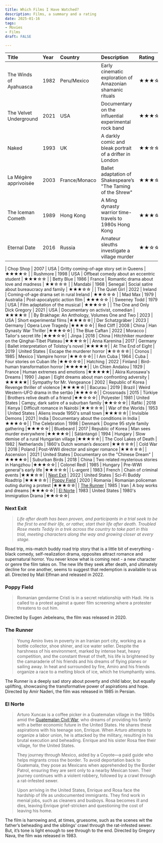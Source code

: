 ```yaml
---
title: Which Films I Have Watched?
description: Films, a summary and a rating
date: 2025-01-16
tags:
- Movies
- Films
draft: FALSE

---
```

| Title                              | Year     | Country           | Description                                                  | Rating  |
|:-----------------------------------|:---------|:------------------|:-------------------------------------------------------------|:--------|
| The Winds of Ayahuasca             | 1982     | Peru/Mexico          | Early cinematic exploration of Amazonian shamanic rituals    |  ★★★☆☆  |
| The Velvet Underground             | 2021     | USA                | Documentary on the influential experimental rock band        |  ★★★☆☆ |
| Naked                              | 1993     | UK                 | A darkly comic and bleak portrait of a drifter in London     | ★★☆☆☆   |
| La Mégère apprivoisée              | 2003     | France/Monaco      | Ballet adaptation of Shakespeare’s "The Taming of the Shrew" | ★★★☆☆   |
| The Iceman Cometh                  | 1989     | Hong Kong          | A Ming dynasty warrior time-travels to 1980s Hong Kong       | ★★★☆☆  |
| Eternal Date                       | 2016     | Russia             | Amateur sleuths investigate a village murder                 | ★★☆☆☆  |

| Chop Shop               | 2007     | USA              | Gritty coming-of-age story set in Queens    | ★★★★☆ |
| Rushmore                | 1998     | USA              | Offbeat comedy about an eccentric student   | ★★★☆☆ |
| Betty Blue              | 1986     | France           | Romantic drama about love and madness       | ★★☆☆☆ |
| Mandabi                 | 1968     | Senegal          | Social satire about bureaucracy and family  | ★★★☆☆ |
| The Quiet Girl           | 2022     | Ireland          | Coming-of-age drama set in rural Ireland    | ★★☆☆☆ |
| Mad Max                  | 1979     | Australia        | Post-apocalyptic action film                | ★★★☆☆ |
| Sweeney Todd             | 1979     | USA              | Film adaptation of the musical              | ★★★☆☆ |
| The One and Only Dick Gregory  | 2021   | USA      | Documentary on activist, comedian           | ★★★★☆ |
| By Brakhage: An Anthology, Volumes One and Two  | 2023   | USA    | Short experimental films    |★★★☆☆|
| Der Schatzgräber  | 2023   | Germany    | Opera Love Tragedy    |★★★☆☆|
| Red Cliff  | 2008   | China    | Han Dynasty War Thriller    |★★★☆☆|
| The Blue Caftan    | 2022   | Moracco    | Tailor's secret life    |★★★☆☆|
| Jinpa    | 2018   | China    | Hitchhiker murderer on the Qinghai-Tibet Plateau    |★★★☆☆|
| Anna Karenina    | 2017   | Germany    | Ballet interpretation of Tolstoy's novel    |★★★★☆|
| At The End of Eight    | 2019   | United States    | Escape the murderer horror    |★☆☆☆☆|
| Cronos    | 1985   | Mexico    | Vampire horror    |★★☆☆☆|
| I Am Cuba    | 1964   | Cuba    | Four stories on Cuban life    |★★☆☆☆|
| Hatching    | 2022   | Finland    | Bird-human transformation horror    |★★★★★|
| Un Chien Andalou    | 1929   | France    | Human extremes and emotions    |★★★★★|
| Akira Kurosawa's Dreams    | 1990  | Japan | Eight dreams about man confronting adversity  |★★★★★|
| Sympathy for Mr. Vengeance    | 2002     | Republic of Korea    |  Revenge thriller of violence   |★★★★☆|
| Bacurau    | 2019     | Brazil    | Weird Western-UFO drama in the sertão    |★★★☆☆|
| Crossroads    | 2015     | Türkiye    | Brothers relive death of a friend    |★★☆☆☆|
| Polyester    | 1981     | United States    | Campy, dark satire of a suburban family    |★★☆☆☆|
| Rafiki    | 2018     | Kenya    | Difficult romance in Nairobi   |★★☆☆☆|
| War of the Worlds    | 1953     | United States    | Aliens invade 1950's small town  |★★★☆☆|
| Invisible Demons    | 2021     | India    | Documentary about the conditions in India  |★★★☆☆|
| The Celebration    | 1998     | Denmark    | Dogme 95 style family gathering |★★★☆☆|
| Bluebeard    | 2017     | Republic of Korea    | Man sees murder everywhere |★★★★☆|
| Sátántangó    | 1994     | Hungary    | Slow demise of a rural Hungarian village |★★★☆☆|
| The Cool Lakes of Death    | 1982     | Netherlands    | 1860's Dutch woman’s descent |★★☆☆☆|
| Cold War    | 2018     | Poland    | Post-WWII director and singer romance  |★★☆☆☆|
| Ascension    | 2021     | United States    | Documentary on the "Chinese Dream"  |★★★★☆|
| Suburban Birds    | 2018     | China    | Two related mysterious stories in Hangzhou  |★★★☆☆|
| Colonel Redl    | 1985     | Hungary    | Pre-WWI general's early life  |★★☆☆☆|
| L-argent     | 1983   | French    | Chain of criminal events  |★★★☆☆|
| [Next Exit](#next-exit)     | 2022     | United States    | Sci-Fi Buddy Roadtrip  |★★★☆☆|
| [Poppy Field](#poppy-field) | 2020     | Romania        | Romanian policeman outing during a protest    |★★★☆☆|
| [The Runner](#the-runner) | 1985     | Iran             | A boy works and dreams    |★★★☆☆|
| [El Norte](#el-norte)     | 1983     | United States    | 1980's Immigration Drama  |★★☆☆☆|


### Next Exit
> <em>Life after death has been proven, and participants in a trial seek to be the first to end their life, or rather, start their life after death. Troubled Rose meets Teddy in a trek across the country to take part in this trial, meeting characters along the way and growing closer at every stage. </em>

Road trip, mis-match buddy road trip story that is a little bit of everything - black comedy, self-realization drama, opposites attract romance and supernatural horror. You never know what is coming next - a new character or genre the film takes on. The new life they seek after death, and ultimately decline for one another, seems to suggest that redemption is available to us all. 
Directed by Mali Elfman and released in 2022. 

### Poppy Field

> Romanian gendarme Cristi is in a secret relationship with Hadi. He is called to a protest against a queer film screening where a protester threatens to out him.

Directed by Eugen Jebeleanu, the film was released in 2020.

### The Runner
>Young Amiro lives in poverty in an Iranian port city, working as a bottle collector, shoe shiner, and ice water seller. Despite the harshness of his environment, marked by intense heat, heavy competition, and the constant threat of theft, his life is brightened by the camaraderie of his friends and his dreams of flying planes or sailing away. In heat and surrounded by fire, Amiro and his friends organize a race to a melting block of ice, which he triumphantly wins.

The Runner is a deeply sad story about poverty and child labor, but equally uplifting, showcasing the transformative power of aspirations and hope.
Directed by Amir Naderi, the film was released in 1985 in Persian. 


### El Norte  
> Arturo Xuncax is a coffee picker in a Guatemalan village in the 1980s amid the [Guatemalan Civil War](https://en.wikipedia.org/wiki/Guatemalan_Civil_War), who dreams of providing his family with a better economic future in the United States. He shares these aspirations with his teenage son, Enrique. When Arturo attempts to organize a labor union, he is attacked by the military, resulting in his brutal execution and beheading. Enrique and his sister Rosa flee their village, for the United States.
> 
> They journey through Mexico, aided by a Coyote—a paid guide who helps migrants cross the border. To avoid deportation back to Guatemala, they pose as Mexicans when apprehended by the Border Patrol, ensuring they are sent only to a nearby Mexican town. Their journey continues with a violent robbery, followed by a crawl through a rat-infested sewer.
> 
> Upon arriving in the United States, Enrique and Rosa face the hardship of life as undocumented immigrants. They find work in menial jobs, such as cleaners and busboys. Rosa becomes ill and dies, leaving Enrique grief-stricken and questioning the cost of leaving his home.

The film is harrowing and, at times, gruesome, such as the scenes wit the father’s beheading and the siblings’ crawl through the rat-infested sewer. But, it’s tone is light enough to see through to the end. Directed by Gregory Nava, the film was released in 1983.
